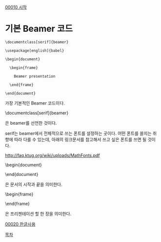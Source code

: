 [00010 시작](./00010_시작.md)

# 기본 Beamer 코드



```
\documentclass[serif]{beamer} 

\usepackage[english]{babel}

\begin{document}

  \begin{frame}

    Beamer presentation 

  \end{frame}
  
\end{document}
```
가장 기본적인 Beamer 코드이다. 

\documentclass[serif]{beamer}

은 beamer를 선언한 것이다. 

serif는 beamer에서 전체적으로 쓰는 폰트를 설정하는 곳이다. 어떤 폰트를 쓸지는 취향에 따라 다를 수 있는데, 아래의 링크문서를 참고해서 쓰고 싶은 폰트를 쓰면 될 것이다.

http://faq.ktug.org/wiki/uploads/MathFonts.pdf

\begin{document} 

\end{document}

은 문서의 시작과 끝을 의미한다.

\begin{frame}

\end{frame}

은 프리젠테이션 할 한 장을 의미한다.


[00020 한글사용](./00020_한글사용.md)

[목차](./README.md)
